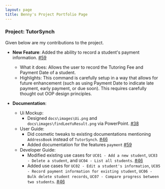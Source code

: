 ```yaml
---
layout: page
title: Benny's Project Portfolio Page
---
```


### Project: TutorSynch

Given below are my contributions to the project.

* **New Feature**: Added the ability to record a student's payment information. [\#59](https://github.com/AY2425S2-CS2103-F15-2/tp/pull/59)
  * What it does: Allows the user to record the Tutoring Fee and Payment Date of a student.
  * Highlights: This command is carefully setup in a way that allows for future enhancement (such as using Payment Date to indicate late payment, early payment, or due soon). This requires carefully thought out OOP design principles.

* **Documentation**:
  * Ui Mockup:
    * Designed `docs\images\Ui.png` and `docs\images\findLeeYuResult.png` via PowerPoint. [\#38](https://github.com/AY2425S2-CS2103-F15-2/tp/pull/38)
  * User Guide:
    * Did cosmetic tweaks to existing documentations mentioning `AddressBook` instead of `TutorSynch`. [\#46](https://github.com/AY2425S2-CS2103-F15-2/tp/pull/46)
    * Added documentation for the features `payment` [\#59](https://github.com/AY2425S2-CS2103-F15-2/tp/pull/59)
  * Developer Guide:
    * Modified existing use cases for `UC01 - Add a new student`, `UC03 - Delete a student`, and `UC04 - List all students`. [\#46](https://github.com/AY2425S2-CS2103-F15-2/tp/pull/46)
    * Added use cases for `UC02 - Edit a student's information`, `UC05 - Record payment information for existing student`, `UC06 - Bulk delete student records`, `UC07 - Compare progress between two students`. [\#46](https://github.com/AY2425S2-CS2103-F15-2/tp/pull/46)

<!--
* **New Feature**: Added the ability to undo/redo previous commands.
  * What it does: allows the user to undo all previous commands one at a time. Preceding undo commands can be reversed by using the redo command.
  * Justification: This feature improves the product significantly because a user can make mistakes in commands and the app should provide a convenient way to rectify them.
  * Highlights: This enhancement affects existing commands and commands to be added in future. It required an in-depth analysis of design alternatives. The implementation too was challenging as it required changes to existing commands.
  * Credits: *{mention here if you reused any code/ideas from elsewhere or if a third-party library is heavily used in the feature so that a reader can make a more accurate judgement of how much effort went into the feature}*

* **New Feature**: Added a history command that allows the user to navigate to previous commands using up/down keys.

* **Code contributed**: [RepoSense link]()

* **Project management**:
  * Managed releases `v1.3` - `v1.5rc` (3 releases) on GitHub

* **Enhancements to existing features**:
  * Updated the GUI color scheme (Pull requests [\#33](), [\#34]())
  * Wrote additional tests for existing features to increase coverage from 88% to 92% (Pull requests [\#36](), [\#38]())

* **Documentation**:
  * User Guide:
    * Added documentation for the features `delete` and `find` [\#72]()
    * Did cosmetic tweaks to existing documentation of features `clear`, `exit`: [\#74]()
  * Developer Guide:
    * Added implementation details of the `delete` feature.

* **Community**:
  * PRs reviewed (with non-trivial review comments): [\#12](), [\#32](), [\#19](), [\#42]()
  * Contributed to forum discussions (examples: [1](), [2](), [3](), [4]())
  * Reported bugs and suggestions for other teams in the class (examples: [1](), [2](), [3]())
  * Some parts of the history feature I added was adopted by several other class mates ([1](), [2]())

* **Tools**:
  * Integrated a third party library (Natty) to the project ([\#42]())
  * Integrated a new Github plugin (CircleCI) to the team repo

* _{you can add/remove categories in the list above}_
-->
